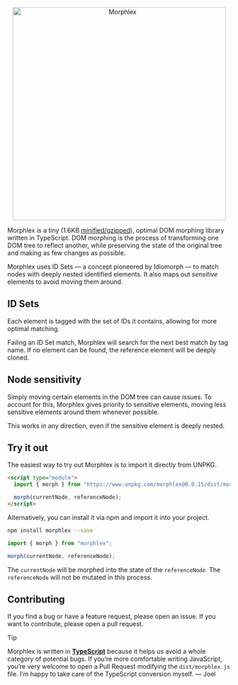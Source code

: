 <p align="center">
  <img src="https://github.com/phlex-ruby/morphlex/assets/246692/128ebe6a-bdf3-4b88-8a40-f29df64b3ac8" alt="Morphlex" width="481">
</p>

Morphlex is a tiny (1.6KB [minified/gzipped](https://www.unpkg.com/morphlex)), optimal DOM morphing library written in TypeScript. DOM morphing is the process of transforming one DOM tree to reflect another, while preserving the state of the original tree and making as few changes as possible.

Morphlex uses ID Sets — a concept pioneered by Idiomorph — to match nodes with deeply nested identified elements. It also maps out _sensitive_ elements to avoid moving them around.

## ID Sets

Each element is tagged with the set of IDs it contains, allowing for more optimal matching.

Failing an ID Set match, Morphlex will search for the next best match by tag name. If no element can be found, the reference element will be deeply cloned.

## Node sensitivity

Simply moving certain elements in the DOM tree can cause issues. To account for this, Morphlex gives priority to sensitive elements, moving less sensitive elements around them whenever possible.

This works in any direction, even if the sensitive element is deeply nested.

## Try it out

The easiest way to try out Morphlex is to import it directly from UNPKG.

```html
<script type="module">
  import { morph } from "https://www.unpkg.com/morphlex@0.0.15/dist/morphlex.min.js";

  morph(currentNode, referenceNode);
</script>
```

Alternatively, you can install it via npm and import it into your project.

```bash
npm install morphlex --save
```

```javascript
import { morph } from "morphlex";

morph(currentNode, referenceNode);
```

The `currentNode` will be morphed into the state of the `referenceNode`. The `referenceNode` will not be mutated in this process.

## Contributing

If you find a bug or have a feature request, please open an issue. If you want to contribute, please open a pull request.

> [!TIP]
> Morphlex is written in **[TypeScript](https://www.typescriptlang.org)** because it helps us avoid a whole category of potential bugs. If you’re more comfortable writing JavaScript, you’re very welcome to open a Pull Request modifying the `dist/morphlex.js` file. I’m happy to take care of the TypeScript conversion myself. — Joel
